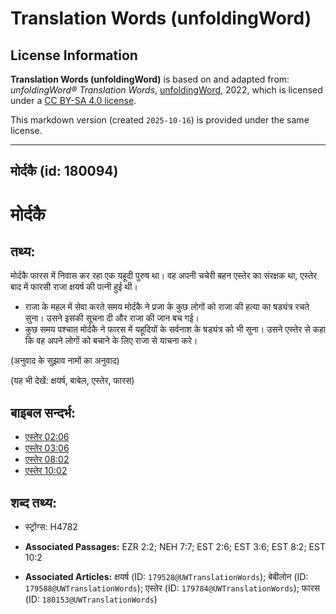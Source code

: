 # Translation Words (unfoldingWord)

## License Information

**Translation Words (unfoldingWord)** is based on and adapted from: _unfoldingWord® Translation Words_, [unfoldingWord](https://unfoldingword.org/utw), 2022, which is licensed under a [CC BY-SA 4.0 license](https://creativecommons.org/licenses/by-sa/4.0/legalcode.en).

This markdown version (created `2025-10-16`) is provided under the same license.



--------------------------------

## मोर्दकै (id: 180094)

मोर्दकै
=======

तथ्य:
-----

मोर्दकै फारस में निवास कर रहा एक यहूदी पुरुष था। वह अपनी चचेरी बहन एस्तेर का संरक्षक था, एस्तेर बाद में फारसी राजा क्षयर्ष की पत्नी हुई थी।

* राजा के महल में सेवा करते समय मोर्दकै ने प्रजा के कुछ लोगों को राजा की हत्या का षड्यंत्र रचते सुना। उसने इसकी सूचना दी और राजा की जान बच गई।
* कुछ समय पश्चात मोर्दकै ने फारस में यहूदियों के सर्वनाश के षड्यंत्र को भी सुना। उसने एस्तेर से कहा कि वह अपने लोगों को बचाने के लिए राजा से याचना करे।

(अनुवाद के सुझाव नामों का अनुवाद)

(यह भी देखें: क्षयर्ष, बाबेल, एस्तेर, फारस)

बाइबल सन्दर्भ:
--------------

* [एस्तेर 02:06](https://ref.ly/Esth2:6)
* [एस्तेर 03:06](https://ref.ly/Esth3:6)
* [एस्तेर 08:02](https://ref.ly/Esth8:2)
* [एस्तेर 10:02](https://ref.ly/Esth10:2)

शब्द तथ्य:
----------

* स्ट्रोंग्स: H4782

* **Associated Passages:** EZR 2:2; NEH 7:7; EST 2:6; EST 3:6; EST 8:2; EST 10:2
* **Associated Articles:** क्षयर्ष (ID: `179528@UWTranslationWords`); बेबीलोन (ID: `179588@UWTranslationWords`); एस्तेर (ID: `179784@UWTranslationWords`); फारस (ID: `180153@UWTranslationWords`)

